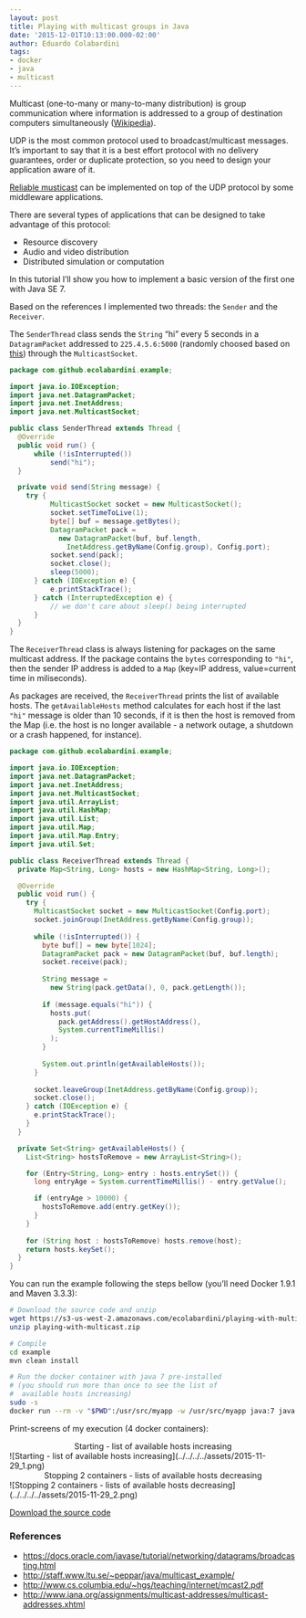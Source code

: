 ```yaml
---
layout: post
title: Playing with multicast groups in Java
date: '2015-12-01T10:13:00.000-02:00'
author: Eduardo Colabardini
tags:
- docker
- java
- multicast
---
```

Multicast (one-to-many or many-to-many distribution) is group communication where information is addressed to a group of destination computers simultaneously ([Wikipedia](https://en.wikipedia.org/wiki/Multicast)).

UDP is the most common protocol used to broadcast/multicast messages. It’s important to say that it is a best effort protocol with no delivery guarantees, order or duplicate protection, so you need to design your application aware of it.

[Reliable musticast](https://en.wikipedia.org/wiki/Reliable_multicast) can be implemented on top of the UDP protocol by some middleware applications.

There are several types of applications that can be designed to take advantage of this protocol:

* Resource discovery
* Audio and video distribution
* Distributed simulation or computation

In this tutorial I’ll show you how to implement a basic version of the first one with Java SE 7.

Based on the references I implemented two threads: the ``Sender`` and the ``Receiver``.

The ``SenderThread`` class sends the ``String`` “hi” every 5 seconds in a ``DatagramPacket`` addressed to ``225.4.5.6:5000`` (randomly choosed based on [this](http://www.iana.org/assignments/multicast-addresses/multicast-addresses.xhtml)) through the ``MulticastSocket``.

~~~java
package com.github.ecolabardini.example;

import java.io.IOException;
import java.net.DatagramPacket;
import java.net.InetAddress;
import java.net.MulticastSocket;

public class SenderThread extends Thread {
  @Override
  public void run() {
      while (!isInterrupted())
          send("hi");
  }

  private void send(String message) {
    try {
          MulticastSocket socket = new MulticastSocket();
          socket.setTimeToLive(1);
          byte[] buf = message.getBytes();
          DatagramPacket pack = 
            new DatagramPacket(buf, buf.length, 
              InetAddress.getByName(Config.group), Config.port);
          socket.send(pack);
          socket.close();
          sleep(5000);
      } catch (IOException e) {
          e.printStackTrace();
      } catch (InterruptedException e) {
          // we don't care about sleep() being interrupted
      }
  }
}
~~~

The ``ReceiverThread`` class is always listening for packages on the same multicast address. If the package contains the ``bytes`` corresponding to ``"hi"``, then the sender IP address is added to a ``Map`` (key=IP address, value=current time in miliseconds).

As packages are received, the ``ReceiverThread`` prints the list of available hosts. The ``getAvailableHosts`` method calculates for each host if the last ``"hi"`` message is older than 10 seconds, if it is then the host is removed from the Map (i.e. the host is no longer available - a network outage, a shutdown or a crash happened, for instance). 

~~~java
package com.github.ecolabardini.example;

import java.io.IOException;
import java.net.DatagramPacket;
import java.net.InetAddress;
import java.net.MulticastSocket;
import java.util.ArrayList;
import java.util.HashMap;
import java.util.List;
import java.util.Map;
import java.util.Map.Entry;
import java.util.Set;

public class ReceiverThread extends Thread {
  private Map<String, Long> hosts = new HashMap<String, Long>();

  @Override
  public void run() {
    try {
      MulticastSocket socket = new MulticastSocket(Config.port);
      socket.joinGroup(InetAddress.getByName(Config.group));
        
      while (!isInterrupted()) {
        byte buf[] = new byte[1024];
        DatagramPacket pack = new DatagramPacket(buf, buf.length);
        socket.receive(pack);
              
        String message = 
          new String(pack.getData(), 0, pack.getLength());
          
        if (message.equals("hi")) {
          hosts.put(
            pack.getAddress().getHostAddress(), 
            System.currentTimeMillis()
          );
        }
        
        System.out.println(getAvailableHosts());
      }
          
      socket.leaveGroup(InetAddress.getByName(Config.group));
      socket.close();
    } catch (IOException e) {
      e.printStackTrace();
    }
  }

  private Set<String> getAvailableHosts() {
    List<String> hostsToRemove = new ArrayList<String>();

    for (Entry<String, Long> entry : hosts.entrySet()) {
      long entryAge = System.currentTimeMillis() - entry.getValue();

      if (entryAge > 10000) {
        hostsToRemove.add(entry.getKey());
      }
    }
      
    for (String host : hostsToRemove) hosts.remove(host);
    return hosts.keySet();
  }
}
~~~

You can run the example following the steps bellow (you’ll need Docker 1.9.1 and Maven 3.3.3):

~~~bash
# Download the source code and unzip
wget https://s3-us-west-2.amazonaws.com/ecolabardini/playing-with-multicast.zip
unzip playing-with-multicast.zip

# Compile
cd example
mvn clean install

# Run the docker container with java 7 pre-installed
# (you should run more than once to see the list of
#  available hosts increasing)
sudo -s
docker run --rm -v "$PWD":/usr/src/myapp -w /usr/src/myapp java:7 java -jar target/example-1.0.jar
~~~

Print-screens of my execution (4 docker containers):

<center>Starting - list of available hosts increasing</center>
![Starting - list of available hosts increasing](../../../../assets/2015-11-29_1.png)

<center>Stopping 2 containers - lists of available hosts decreasing</center>
![Stopping 2 containers - lists of available hosts decreasing](../../../../assets/2015-11-29_2.png)

[Download the source code](https://s3-us-west-2.amazonaws.com/ecolabardini/playing-with-multicast.zip)

### References
* <https://docs.oracle.com/javase/tutorial/networking/datagrams/broadcasting.html>
* <http://staff.www.ltu.se/~peppar/java/multicast_example/>
* <http://www.cs.columbia.edu/~hgs/teaching/internet/mcast2.pdf>
* <http://www.iana.org/assignments/multicast-addresses/multicast-addresses.xhtml>

